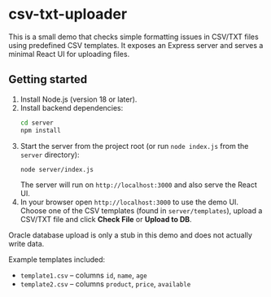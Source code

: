 # csv-txt-uploader

This is a small demo that checks simple formatting issues in CSV/TXT files using predefined CSV templates. It exposes an Express server and serves a minimal React UI for uploading files.

## Getting started

1. Install Node.js (version 18 or later).
2. Install backend dependencies:
   ```bash
   cd server
   npm install
   ```
3. Start the server from the project root (or run `node index.js` from the
   `server` directory):
   ```bash
   node server/index.js
   ```
   The server will run on `http://localhost:3000` and also serve the React UI.
4. In your browser open `http://localhost:3000` to use the demo UI. Choose one of the CSV templates (found in `server/templates`), upload a CSV/TXT file and click **Check File** or **Upload to DB**.

Oracle database upload is only a stub in this demo and does not actually write data.

Example templates included:

- `template1.csv` – columns `id`, `name`, `age`
- `template2.csv` – columns `product`, `price`, `available`
